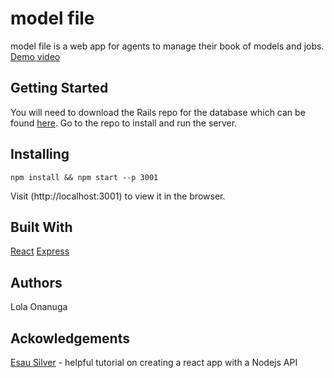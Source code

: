 # model file

model file is a web app for agents to manage their book of models and jobs.<br>
[Demo video](https://youtu.be/eULFB0mpYUU)

## Getting Started

You will need to download the Rails repo for the database which can be found [here](https://github.com/lollypop036/model_file_server). Go to the repo to install and run the server.

## Installing

```
npm install && npm start --p 3001
```

Visit (http://localhost:3001) to view it in the browser.



## Built With

[React](https://reactjs.org)
[Express](https://expressjs.com)


## Authors


Lola Onanuga


## Ackowledgements
[Esau Silver](https://medium.freecodecamp.org/how-to-make-create-react-app-work-with-a-node-backend-api-7c5c48acb1b0) - helpful tutorial on creating a react app with a Nodejs API
